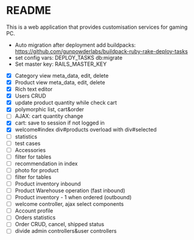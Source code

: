 # README

This is a web application that provides customisation services for gaming PC.

- Auto migration after deployment add buildpacks: https://github.com/gunpowderlabs/buildpack-ruby-rake-deploy-tasks
- set config vars: DEPLOY_TASKS db:migrate
- Set master key: RAILS_MASTER_KEY


- [x] Category view meta_data, edit, delete
- [x] Product view meta_data, edit, delete
- [x] Rich text editor
- [x] Users CRUD
- [x] update product quantity while check cart
- [x] polymorphic list, cart&order
- [ ] AJAX: cart quantity change
- [x] cart: save to session if not logged in
- [x] welcome#index div#products overload with div#selected
- [ ] statistics
- [ ] test cases
- [ ] Accessories
- [ ] filter for tables
- [ ] recommendation in index
- [ ] photo for product
- [ ] filter for tables
- [ ] Product inventory inbound
- [ ] Product Warehouse operation (fast inbound)
- [ ] Product inventory - 1 when ordered (outbound)
- [ ] welcome controller, ajax select components
- [ ] Account profile
- [ ] Orders statistics
- [ ] Order CRUD, cancel, shipped status
- [ ] divide admin controllers&user controllers
